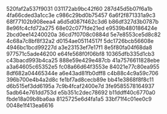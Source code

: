 520faf2a537f9031
031172ab9bc42f60
287d45d5b07f6a1b
4fa66cded3a1cc3e
c986c29bd0b75457
6a6f2f871331a9c3
68f77102b908eea4
a6d5d087f462c3d6
b86df327d3b0787b
8e96fc4cfd72a275
68e02c077fde21ed
e9539b480186424e
2bcd0ee14240020a
36cd7f0708c0884d
5e7e8553ce5d8c82
4c68a7c8bf8f32a2
d0154ae05114517f
5dc1726bcb56608e
4946bc1bcd99227d
a3e23153ef7e17f1
8e5f80fa04f68da8
977571c5ade46200
e64fe568f0f06bf8
10365dfb335d1cb3
c43bacd993b4ca25
888e59e429e487cb
41a7576611828ebe
a3a64605c65352e5
fc08a66d64f3553e
84021e77c80ea955
8df682a04465344e
a6e43ad81fb0dff8
c4b88c4c9a59c706
396b700e4b4a2d8c
fe1bf7ad8cecb89e
bb41e3868f8f8c11
d6b515ef3dd6195a
7c9b4fcaf2400e7d
3fe9585578164937
5adb64e761dd753d
e5b351c2dec78692
b11ddff40c6770a0
fbde18a09b8ba6aa
8125725e6d4fa1a5
33bf71f4c01ee0c9
0048e1f413ea6616
